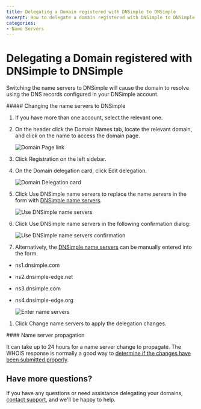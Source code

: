```yaml
---
title: Delegating a Domain registered with DNSimple to DNSimple
excerpt: How to delegate a domain registered with DNSimple to DNSimple's name servers.
categories:
- Name Servers
---
```


# Delegating a Domain registered with DNSimple to DNSimple

Switching the name servers to DNSimple will cause the domain to resolve using the DNS records configured in your DNSimple account.

<div class="section-steps" markdown="1">
##### Changing the name servers to DNSimple

1.  If you have more than one account, select the relevant one.
1.  On the header click the <label>Domain Names</label> tab, locate the relevant domain, and click on the name to access the domain page.

    ![Domain Page link](/files/domains-domain-link.png)

1.  Click <label>Registration</label> on the left sidebar.
1.  On the Domain delegation card, click <label>Edit delegation</label>.

    ![Domain Delegation card](/files/domain-delegation-card-2.png)

1. Click <label>Use DNSimple name servers</label> to replace the name servers in the form with [DNSimple name servers](/articles/dnsimple-nameservers). 

    ![Use DNSimple name servers](/files/use-dnsimple-name-servers.png)

1. Click <label>Use DNSimple name servers</label> in the following confirmation dialog:

    ![Use DNSimple name servers confirmation](/files/use-dnsimple-name-servers-confirmation.png)

1. Alternatively, the [DNSimple name servers](/articles/dnsimple-nameservers) can be manually entered into the form.
  - ns1.dnsimple.com
  - ns2.dnsimple-edge.net
  - ns3.dnsimple.com
  - ns4.dnsimple-edge.org

    ![Enter name servers](/files/complete-name-server-change.png)

1. Click <label>Change name servers</label> to apply the delegation changes.

</div>

<note>
#### Name server propagation

It can take up to 24 hours for a name server change to propagate. The WHOIS response is normally a good way to [determine if the changes have been submitted properly](/articles/domain-resolution-issues/).
</note>

## Have more questions? 

If you have any questions or need assistance delegating your domains, [contact support](https://dnsimple.com/feedback), and we'll be happy to help. 
